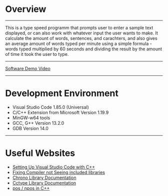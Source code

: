 # Overview
***
This is a type speed programm that prompts user to enter a sample text displayed, or can also work with whatever input the user wants to make.
It calculate the amount of words, sentences, and carachters, and also gives an average amount of words typed per minute using a simple formula - words typed multiplied by 60 seconds and dividing the result by the amount of time it took the user to type.

***
[Software Demo Video](https://youtu.be/rRHEh4Egdps)

***

# Development Environment
* Visual Studio Code 1.85.0 (Universal)
* C/C++ Extension from Microsoft Version 1.19.9
* MinGW-w64 tools
* GCC, G++ Version 13.2.0
* GDB Version 14.0

***

# Useful Websites

* [ Setting Up Visual Studio Code with C++ ](https://code.visualstudio.com/docs/cpp/config-mingw)
* [ Fixing Compiler not Seeing included libraries  ](https://stackoverflow.com/questions/45583473/include-errors-detected-in-vscode)
* [ Chrono Library Documentation ](https://www.geeksforgeeks.org/chrono-in-c/)
* [ Cctype Library Documentation ](https://en.cppreference.com/w/cpp/header/cctype)
* [ pos / npos in C++ ](https://www.geeksforgeeks.org/stringnpos-in-c-with-examples/)
